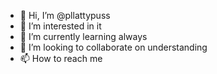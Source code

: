 - 👋 Hi, I’m @pllattypuss
- 👀 I’m interested in it
- 🌱 I’m currently learning always
- 💞️ I’m looking to collaborate on understanding
- 📫 How to reach me 

<!---
pllattypuss/pllattypuss is a ✨ special ✨ repository because its `README.md` (this file) appears on your GitHub profile.
You can click the Preview link to take a look at your changes.
--->
